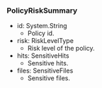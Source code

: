 ### PolicyRiskSummary
- id: System.String
  - Policy id.
- risk: RiskLevelType
  - Risk level of the policy.
- hits: SensitiveHits
  - Sensitive hits.
- files: SensitiveFiles
  - Sensitive files.
